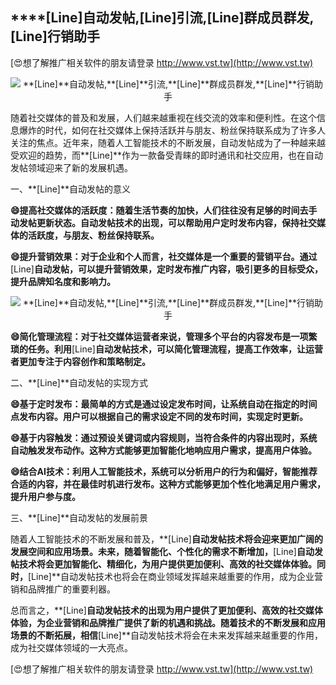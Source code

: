 ## ****[Line]**自动发帖,**[Line]**引流,**[Line]**群成员群发,**[Line]**行销助手**

[😍想了解推广相关软件的朋友请登录 http://www.vst.tw](http://www.vst.tw)

 <center><img src="https://vst.tw/MP4/tuiguang/png/0.png" alt="**[Line]**自动发帖,**[Line]**引流,**[Line]**群成员群发,**[Line]**行销助手"></center>

随着社交媒体的普及和发展，人们越来越重视在线交流的效率和便利性。在这个信息爆炸的时代，如何在社交媒体上保持活跃并与朋友、粉丝保持联系成为了许多人关注的焦点。近年来，随着人工智能技术的不断发展，自动发帖成为了一种越来越受欢迎的趋势，而**[Line]**作为一款备受青睐的即时通讯和社交应用，也在自动发帖领域迎来了新的发展机遇。

一、**[Line]**自动发帖的意义

**😄提高社交媒体的活跃度：随着生活节奏的加快，人们往往没有足够的时间去手动发帖更新状态。自动发帖技术的出现，可以帮助用户定时发布内容，保持社交媒体的活跃度，与朋友、粉丝保持联系。**

**😄提升营销效果：对于企业和个人而言，社交媒体是一个重要的营销平台。通过**[Line]**自动发帖，可以提升营销效果，定时发布推广内容，吸引更多的目标受众，提升品牌知名度和影响力。**

 <center><img src="https://vst.tw/MP4/tuiguang/png/5.png" alt="**[Line]**自动发帖,**[Line]**引流,**[Line]**群成员群发,**[Line]**行销助手"></center>

**😄简化管理流程：对于社交媒体运营者来说，管理多个平台的内容发布是一项繁琐的任务。利用**[Line]**自动发帖技术，可以简化管理流程，提高工作效率，让运营者更加专注于内容创作和策略制定。**

二、**[Line]**自动发帖的实现方式

**😄基于定时发布：最简单的方式是通过设定发布时间，让系统自动在指定的时间点发布内容。用户可以根据自己的需求设定不同的发布时间，实现定时更新。**

**😄基于内容触发：通过预设关键词或内容规则，当符合条件的内容出现时，系统自动触发发布动作。这种方式能够更加智能化地响应用户需求，提高用户体验。**

**😄结合AI技术：利用人工智能技术，系统可以分析用户的行为和偏好，智能推荐合适的内容，并在最佳时机进行发布。这种方式能够更加个性化地满足用户需求，提升用户参与度。**

三、**[Line]**自动发帖的发展前景

随着人工智能技术的不断发展和普及，**[Line]**自动发帖技术将会迎来更加广阔的发展空间和应用场景。未来，随着智能化、个性化的需求不断增加，**[Line]**自动发帖技术将会更加智能化、精细化，为用户提供更加便利、高效的社交媒体体验。同时，**[Line]**自动发帖技术也将会在商业领域发挥越来越重要的作用，成为企业营销和品牌推广的重要利器。

总而言之，**[Line]**自动发帖技术的出现为用户提供了更加便利、高效的社交媒体体验，为企业营销和品牌推广提供了新的机遇和挑战。随着技术的不断发展和应用场景的不断拓展，相信**[Line]**自动发帖技术将会在未来发挥越来越重要的作用，成为社交媒体领域的一大亮点。

[😍想了解推广相关软件的朋友请登录 http://www.vst.tw](http://www.vst.tw)



